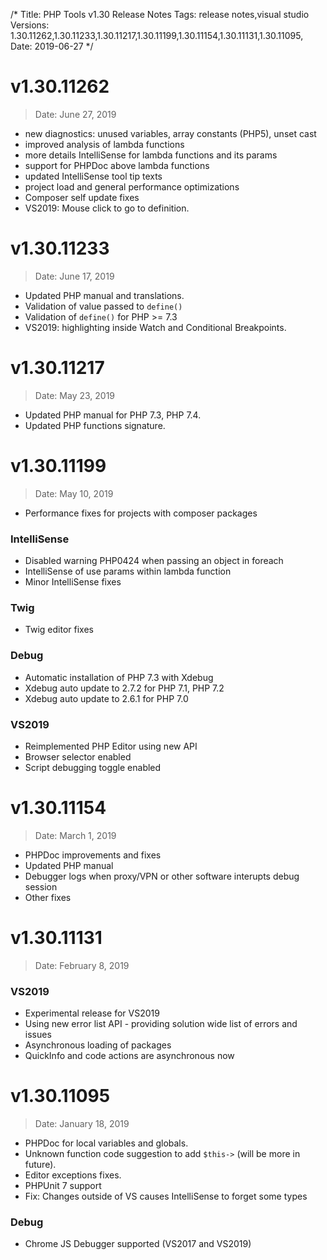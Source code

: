 /*
Title: PHP Tools v1.30 Release Notes
Tags: release notes,visual studio
Versions: 1.30.11262,1.30.11233,1.30.11217,1.30.11199,1.30.11154,1.30.11131,1.30.11095,
Date: 2019-06-27
*/

# v1.30.11262
> Date: June 27, 2019

- new diagnostics: unused variables, array constants (PHP5), unset cast
- improved analysis of lambda functions
- more details IntelliSense for lambda functions and its params
- support for PHPDoc above lambda functions
- updated IntelliSense tool tip texts
- project load and general performance optimizations
- Composer self update fixes
- VS2019: Mouse click to go to definition.

# v1.30.11233
> Date: June 17, 2019

- Updated PHP manual and translations.
- Validation of value passed to `define()`
- Validation of `define()` for PHP >= 7.3
- VS2019: highlighting inside Watch and Conditional Breakpoints.

# v1.30.11217
> Date: May 23, 2019

- Updated PHP manual for PHP 7.3, PHP 7.4.
- Updated PHP functions signature.

# v1.30.11199
> Date: May 10, 2019

- Performance fixes for projects with composer packages

### IntelliSense

- Disabled warning PHP0424 when passing an object in foreach
- IntelliSense of use params within lambda function
- Minor IntelliSense fixes

### Twig

- Twig editor fixes

### Debug

- Automatic installation of PHP 7.3 with Xdebug
- Xdebug auto update to 2.7.2 for PHP 7.1, PHP 7.2
- Xdebug auto update to 2.6.1 for PHP 7.0

### VS2019

- Reimplemented PHP Editor using new API
- Browser selector enabled
- Script debugging toggle enabled

# v1.30.11154
> Date: March 1, 2019

- PHPDoc improvements and fixes
- Updated PHP manual
- Debugger logs when proxy/VPN or other software interupts debug session
- Other fixes

# v1.30.11131
> Date: February 8, 2019

### VS2019

- Experimental release for VS2019
- Using new error list API - providing solution wide list of errors and issues
- Asynchronous loading of packages
- QuickInfo and code actions are asynchronous now

# v1.30.11095
> Date: January 18, 2019

- PHPDoc for local variables and globals.
- Unknown function code suggestion to add `$this->` (will be more in future).
- Editor exceptions fixes.
- PHPUnit 7 support
- Fix: Changes outside of VS causes IntelliSense to forget some types

### Debug

- Chrome JS Debugger supported (VS2017 and VS2019)

